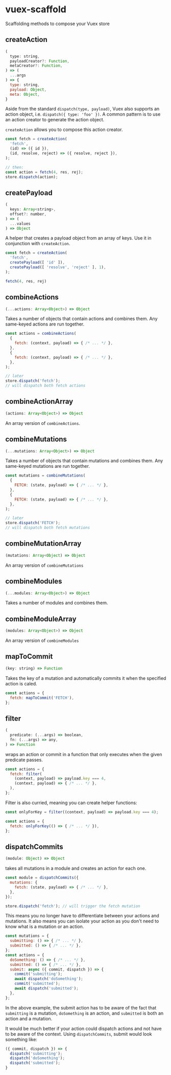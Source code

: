 # vuex-scaffold
Scaffolding methods to compose your Vuex store

## createAction
```js
(
  type: string,
  payloadCreator?: Function,
  metaCreator?: Function,
) => (
  ...args
) => {
  type: string,
  payload: Object,
  meta: Object,
}
```
Aside from the standard `dispatch(type, payload)`, Vuex also supports an action object, i.e. `dispatch({ type: 'foo' })`. A common pattern is to use an action creator to generate the action object.

`createAction` allows you to compose this action creator.

```js
const fetch = createAction(
  'fetch',
  (id) => ({ id }),
  (id, resolve, reject) => ({ resolve, reject }),
);

// then:
const action = fetch(4, res, rej);
store.dispatch(action);
```

## createPayload
```js
(
  keys: Array<string>,
  offset?: number,
) => (
  ...values
) => Object
```
A helper that creates a payload object from an array of keys. Use it in conjunction with `createAction`.

```js
const fetch = createAction(
  'fetch',
  createPayload([ 'id' ]),
  createPayload([ 'resolve', 'reject' ], 1),
);

fetch(4, res, rej)
```

## combineActions
```js
(...actions: Array<Object>) => Object
```
Takes a number of objects that contain actions and combines them. Any same-keyed actions are run together.

```js
const actions = combineActions(
  {
    fetch: (context, payload) => { /* ... */ },
  },
  {
    fetch: (context, payload) => { /* ... */ },
  },
);

// later
store.dispatch('fetch');
// will dispatch both fetch actions
```

## combineActionArray
```js
(actions: Array<Object>) => Object
```
An array version of `combineActions`.

## combineMutations
```js
(...mutations: Array<Object>) => Object
```
Takes a number of objects that contain mutations and combines them. Any same-keyed mutations are run together.

```js
const mutations = combineMutations(
  {
    FETCH: (state, payload) => { /* ... */ },
  },
  {
    FETCH: (state, payload) => { /* ... */ },
  },
);

// later
store.dispatch('FETCH');
// will dispatch both fetch mutations
```

## combineMutationArray
```js
(mutations: Array<Object) => Object
```
An array version of `combineMutations`

## combineModules
```js
(...modules: Array<Object>) => Object
```
Takes a number of modules and combines them.

## combineModuleArray
```js
(modules: Array<Object>) => Object
```
An array version of `combineModules`

## mapToCommit
```js
(key: string) => Function
```
Takes the key of a mutation and automatically commits it when the specified action is caled.

```js
const actions = {
  fetch: mapToCommit('FETCH'),
};
```

## filter
```js
(
  predicate: (...args) => boolean,
  fn: (...args) => any,
) => Function
```
wraps an action or commit in a function that only executes when the given predicate passes.

```js
const actions = {
  fetch: filter(
    (context, payload) => payload.key === 4,
    (context, payload) => { /* ... */ },
  ),
};
```
Filter is also curried, meaning you can create helper functions:
```js
const onlyForKey = filter((context, payload) => payload.key === 4);

const actions = {
  fetch: onlyForKey(() => { /* ... */ }),
};
```

## dispatchCommits
```js
(module: Object) => Object
```
takes all mutations in a module and creates an action for each one.

```js
const module = dispatchCommits({
  mutations: {
    fetch: (state, payload) => { /* ... */ },
  },
});

store.dispatch('fetch'); // will trigger the fetch mutation
```
This means you no longer have to differentiate between your actions and mutations. It also means you can isolate your action as you don't need to know what is a mutation or an action.

```js
const mutations = {
  submitting: () => { /* ... */ },
  submitted: () => { /* ... */ },
};
const actions = {
  doSomething: () => { /* ... */ },
  submitted: () => { /* ... */ },
  submit: async ({ commit, dispatch }) => {
    commit('submitting');
    await dispatch('doSomething');
    commit('submitted');
    await dispatch('submitted');
  },
};
```
In the above example, the submit action has to be aware of the fact that `submitting` is a mutation, `doSomething` is an action, and `submitted` is both an action and a mutation.

It would be much better if your action could dispatch actions and not have to be aware of the context. Using `dispatchCommits`, submit would look something like:
```js
({ commit, dispatch }) => {
  dispatch('submitting');
  dispatch('doSomething');
  dispatch('submitted');
}
```
